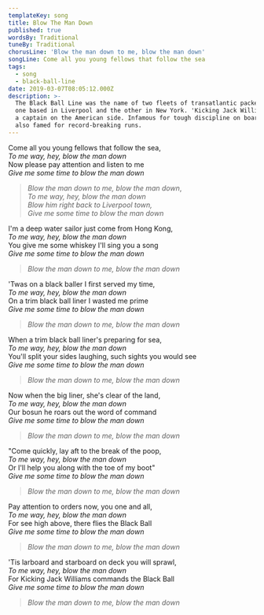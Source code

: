 ```yaml
---
templateKey: song
title: Blow The Man Down
published: true
wordsBy: Traditional
tuneBy: Traditional
chorusLine: 'Blow the man down to me, blow the man down'
songLine: Come all you young fellows that follow the sea
tags:
  - song
  - black-ball-line
date: 2019-03-07T08:05:12.000Z
description: >-
  The Black Ball Line was the name of two fleets of transatlantic packet ships,
  one based in Liverpool and the other in New York. 'Kicking Jack Williams' was
  a captain on the American side. Infamous for tough discipline on board, he was
  also famed for record-breaking runs.
---
```

Come all you young fellows that follow the sea,\
_To me way, hey, blow the man down_\
Now please pay attention and listen to me\
_Give me some time to blow the man down_

> _Blow the man down to me, blow the man down_,\
> _To me way, hey, blow the man down_\
> _Blow him right back to Liverpool town,_\
> _Give me some time to blow the man down_

I'm a deep water sailor just come from Hong Kong,\
_To me way, hey, blow the man down_\
You give me some whiskey I'll sing you a song\
_Give me some time to blow the man down_

> _Blow the man down to me, blow the man down_

'Twas on a black baller I first served my time,\
_To me way, hey, blow the man down_\
On a trim black ball liner I wasted me prime\
_Give me some time to blow the man down_

> _Blow the man down to me, blow the man down_

When a trim black ball liner's preparing for sea,\
_To me way, hey, blow the man down_\
You'll split your sides laughing, such sights you would see\
_Give me some time to blow the man down_

> _Blow the man down to me, blow the man down_

Now when the big liner, she's clear of the land,\
_To me way, hey, blow the man down_\
Our bosun he roars out the word of command\
_Give me some time to blow the man down_

> _Blow the man down to me, blow the man down_

"Come quickly, lay aft to the break of the poop,\
_To me way, hey, blow the man down_\
Or I'll help you along with the toe of my boot"\
_Give me some time to blow the man down_

> _Blow the man down to me, blow the man down_

Pay attention to orders now, you one and all,\
_To me way, hey, blow the man down_\
For see high above, there flies the Black Ball\
_Give me some time to blow the man down_

> _Blow the man down to me, blow the man down_

'Tis larboard and starboard on deck you will sprawl,\
_To me way, hey, blow the man down_\
For Kicking Jack Williams commands the Black Ball\
_Give me some time to blow the man down_

> _Blow the man down to me, blow the man down_